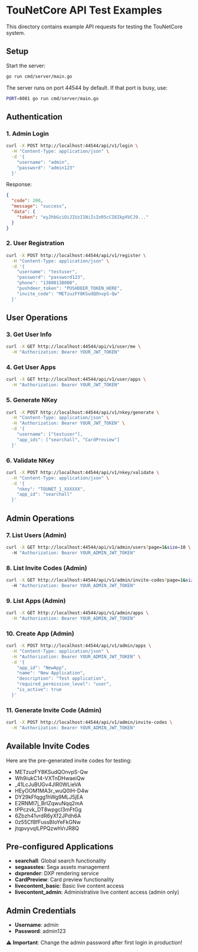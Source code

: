 # TouNetCore API Test Examples

This directory contains example API requests for testing the TouNetCore system.

## Setup

Start the server:
```bash
go run cmd/server/main.go
```

The server runs on port 44544 by default. If that port is busy, use:
```bash
PORT=8081 go run cmd/server/main.go
```

## Authentication

### 1. Admin Login
```bash
curl -X POST http://localhost:44544/api/v1/login \
  -H "Content-Type: application/json" \
  -d '{
    "username": "admin",
    "password": "admin123"
  }'
```

Response:
```json
{
  "code": 200,
  "message": "success",
  "data": {
    "token": "eyJhbGciOiJIUzI1NiIsInR5cCI6IkpXVCJ9..."
  }
}
```

### 2. User Registration
```bash
curl -X POST http://localhost:44544/api/v1/register \
  -H "Content-Type: application/json" \
  -d '{
    "username": "testuser",
    "password": "password123",
    "phone": "13800138000",
    "pushdeer_token": "PUSHDEER_TOKEN_HERE",
    "invite_code": "METzuzFY8KSudQOnvpS-Qw"
  }'
```

## User Operations

### 3. Get User Info
```bash
curl -X GET http://localhost:44544/api/v1/user/me \
  -H "Authorization: Bearer YOUR_JWT_TOKEN"
```

### 4. Get User Apps
```bash
curl -X GET http://localhost:44544/api/v1/user/apps \
  -H "Authorization: Bearer YOUR_JWT_TOKEN"
```

### 5. Generate NKey
```bash
curl -X POST http://localhost:44544/api/v1/nkey/generate \
  -H "Content-Type: application/json" \
  -H "Authorization: Bearer YOUR_JWT_TOKEN" \
  -d '{
    "username": ["testuser"],
    "app_ids": ["searchall", "CardPreview"]
  }'
```

### 6. Validate NKey
```bash
curl -X POST http://localhost:44544/api/v1/nkey/validate \
  -H "Content-Type: application/json" \
  -d '{
    "nkey": "TOUNET_1_XXXXXX",
    "app_id": "searchall"
  }'
```

## Admin Operations

### 7. List Users (Admin)
```bash
curl -X GET http://localhost:44544/api/v1/admin/users?page=1&size=10 \
  -H "Authorization: Bearer YOUR_ADMIN_JWT_TOKEN"
```

### 8. List Invite Codes (Admin)
```bash
curl -X GET http://localhost:44544/api/v1/admin/invite-codes?page=1&size=20 \
  -H "Authorization: Bearer YOUR_ADMIN_JWT_TOKEN"
```

### 9. List Apps (Admin)
```bash
curl -X GET http://localhost:44544/api/v1/admin/apps \
  -H "Authorization: Bearer YOUR_ADMIN_JWT_TOKEN"
```

### 10. Create App (Admin)
```bash
curl -X POST http://localhost:44544/api/v1/admin/apps \
  -H "Content-Type: application/json" \
  -H "Authorization: Bearer YOUR_ADMIN_JWT_TOKEN" \
  -d '{
    "app_id": "NewApp",
    "name": "New Application",
    "description": "Test application",
    "required_permission_level": "user",
    "is_active": true
  }'
```

### 11. Generate Invite Code (Admin)
```bash
curl -X POST http://localhost:44544/api/v1/admin/invite-codes \
  -H "Authorization: Bearer YOUR_ADMIN_JWT_TOKEN"
```

## Available Invite Codes

Here are the pre-generated invite codes for testing:
- METzuzFY8KSudQOnvpS-Qw
- Wh9iukC14-VXTnDHwaeiQw
- _41LcJuBUGv4JIR0WLieVA
- HEyOOM1MA3r_wuQ0IH-D4w
- DY29kFfqgg1hWg9MLJ5jEA
- E2RNMI7j_BrIZqwuNqq2mA
- tPPczvk_DT8wpgcl3mFtGg
- 6Zbzh41vrdR6yXf2JPdh6A
- 0z55Cf8fFussBIoYeFkGNw
- jtqpvyvqlLPPQzwhVrJR8Q

## Pre-configured Applications

- **searchall**: Global search functionality
- **segaasstes**: Sega assets management  
- **dxprender**: DXP rendering service
- **CardPreview**: Card preview functionality
- **livecontent_basic**: Basic live content access
- **livecontent_admin**: Administrative live content access (admin only)

## Admin Credentials

- **Username**: admin
- **Password**: admin123

⚠️ **Important**: Change the admin password after first login in production!
